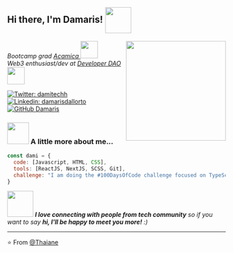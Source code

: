 <h2> Hi there, I'm Damaris! <img align='center' src="https://media.giphy.com/media/j3mgBb5XLsEKhRxYpN/giphy.gif" width="60"></h2>
<img align='right' src="https://media.giphy.com/media/paTz7UZbPfTZFRYnnB/giphy.gif" width="230">
<p><em>Bootcamp grad <a href="https://www.acamica.com/">Acamica </a><img src="https://media.giphy.com/media/1etn2BmiW0nOgoZHTL/giphy.gif" width="40"></br> Web3 enthusiast/dev at <a href="https://twitter.com/developer_dao">Developer DAO</a><img src="https://media.giphy.com/media/ESq3eWrdms1YQ0UNPZ/giphy.gif" width="40"> 
</em></p>

[![Twitter: damitechh](https://img.shields.io/twitter/follow/damitechh?style=social)](https://twitter.com/damitechh)
[![Linkedin: damarisdallorto](https://img.shields.io/badge/-damarisdallorto-blue?style=flat-square&logo=Linkedin&logoColor=white&link=https://www.linkedin.com/in/damarisdallorto/)](https://www.linkedin.com/in/damarisdallorto/)
[![GitHub Damaris](https://img.shields.io/github/followers/damariis13?label=follow&style=social)](https://github.com/damariis13)


### <img src="https://media.giphy.com/media/VgCDAzcKvsR6OM0uWg/giphy.gif" width="50"> A little more about me...  

```javascript
const dami = {
  code: [Javascript, HTML, CSS],
  tools: [ReactJS, NextJS, SCSS, Git],
  challenge: "I am doing the #100DaysOfCode challenge focused on TypeScript and NextJS"
}
```

<img src="https://media.giphy.com/media/LnQjpWaON8nhr21vNW/giphy.gif" width="60"> <em><b>I love connecting with people from tech community</b> so if you want to say <b>hi, I'll be happy to meet you more!</b> :)</em>

---

⭐️ From [@Thaiane](https://github.com/Thaiane)

